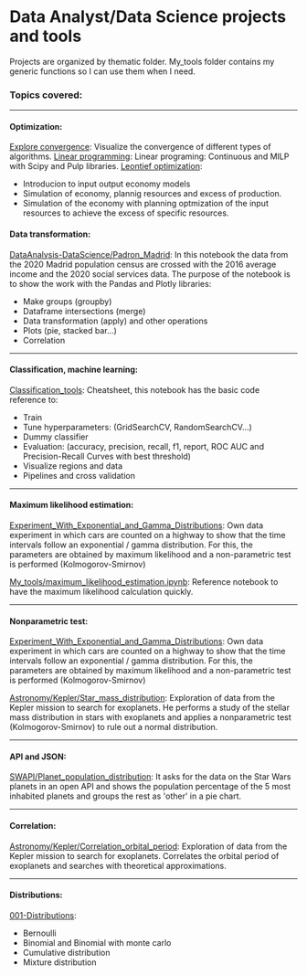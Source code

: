# Data Analyst/Data Science projects and tools

Projects are organized by thematic folder.
My_tools folder contains my generic functions so I can use them when I need.

### Topics covered:

___
#### Optimization:
[Explore convergence](https://github.com/javicebri/DataAnalysis-DataScience/tree/main/My_tools/Optimization): 
Visualize the convergence of different types of algorithms.
[Linear programming](https://github.com/javicebri/DataAnalysis-DataScience/tree/main/My_tools/Optimization): 
Linear programing: Continuous and MILP with Scipy and Pulp libraries.
[Leontief optimization](https://github.com/javicebri/DataAnalysis-DataScience/tree/main/My_tools/Optimization): 
- Introducion to input output economy models
- Simulation of economy, plannig resources and excess of production.
- Simulation of the economy with planning optmization of the input resources to achieve the excess of specific resources.

#### Data transformation: 
[DataAnalysis-DataScience/Padron_Madrid](https://github.com/javicebri/DataAnalysis-DataScience/tree/main/Padron_Madrid): In this notebook the data from the 2020 Madrid population census are crossed with the 2016 average income and the 2020 social services data. The purpose of the notebook is to show the work with the Pandas and Plotly libraries: 
- Make groups (groupby)
- Dataframe intersections (merge)
- Data transformation (apply) and other operations
- Plots (pie, stacked bar...)
- Correlation
___
#### Classification, machine learning:
[Classification_tools](https://github.com/javicebri/DataAnalysis-DataScience/tree/main/My_tools/Classification):
Cheatsheet, this notebook has the basic code reference to: 
- Train 
- Tune hyperparameters: (GridSearchCV, RandomSearchCV...)
- Dummy classifier
- Evaluation: (accuracy, precision, recall, f1, report, ROC AUC and Precision-Recall Curves with best threshold)
- Visualize regions and data
- Pipelines and cross validation

___
#### Maximum likelihood estimation:
[Experiment_With_Exponential_and_Gamma_Distributions](https://github.com/javicebri/DataAnalysis-DataScience/tree/main/Experiment_With_Exponential_and_Gamma_Distributions): 
Own data experiment in which cars are counted on a highway to show that the time intervals follow an exponential / gamma distribution. For this, the parameters are obtained by maximum likelihood and a non-parametric test is performed (Kolmogorov-Smirnov)

[My_tools/maximum_likelihood_estimation.ipynb](https://github.com/javicebri/DataAnalysis-DataScience/tree/main/My_tools/Maximum_likelihood_estimation): Reference notebook to have the maximum likelihood calculation quickly.
___      
#### Nonparametric test:
[Experiment_With_Exponential_and_Gamma_Distributions](https://github.com/javicebri/DataAnalysis-DataScience/tree/main/Experiment_With_Exponential_and_Gamma_Distributions): 
Own data experiment in which cars are counted on a highway to show that the time intervals follow an exponential / gamma distribution. For this, the parameters are obtained by maximum likelihood and a non-parametric test is performed (Kolmogorov-Smirnov)

[Astronomy/Kepler/Star_mass_distribution](https://github.com/javicebri/DataAnalysis-DataScience/tree/main/Astronomy/Kepler/Star_mass_distribution): 
Exploration of data from the Kepler mission to search for exoplanets. He performs a study of the stellar mass distribution in stars with exoplanets and applies a nonparametric test (Kolmogorov-Smirnov) to rule out a normal distribution.
___
#### API and JSON: 
[SWAPI/Planet_population_distribution](https://github.com/javicebri/DataAnalysis-DataScience/tree/main/SWAPI/Planet_population_distribution): It asks for the data on the Star Wars planets in an open API and shows the population percentage of the 5 most inhabited planets and groups the rest as 'other' in a pie chart. 
___      
#### Correlation:
[Astronomy/Kepler/Correlation_orbital_period](https://github.com/javicebri/DataAnalysis-DataScience/tree/main/Astronomy/Kepler/Star_mass_distribution): 
Exploration of data from the Kepler mission to search for exoplanets. Correlates the orbital period of exoplanets and searches with theoretical approximations.
___
#### Distributions:
[001-Distributions](https://github.com/javicebri/DataAnalysis-DataScience/tree/main/Theory%20%26%20Practice/001-Distributions.ipynb): 
- Bernoulli
- Binomial and Binomial with monte carlo 
- Cumulative distribution
- Mixture distribution
